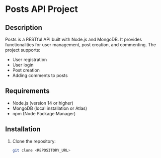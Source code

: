 # Posts API Project

## **Description**
Posts is a RESTful API built with Node.js and MongoDB. It provides functionalities for user management, post creation, and commenting. The project supports:
- User registration
- User login
- Post creation
- Adding comments to posts

## **Requirements**
- Node.js (version 14 or higher)
- MongoDB (local installation or Atlas)
- npm (Node Package Manager)

## **Installation**
1. Clone the repository:
   ```bash
   git clone <REPOSITORY_URL>
